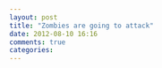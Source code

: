 ```yaml
---
layout: post
title: "Zombies are going to attack"
date: 2012-08-10 16:16
comments: true
categories: 
---
```

